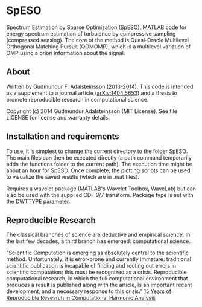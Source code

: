 SpESO
============

Spectrum Estimation by Sparse Optimization (SpESO). MATLAB code for energy spectrum estimation of turbulence by compressive sampling (compressed sensing). The core of the method is Quasi-Oracle Multilevel Orthogonal Matching Pursuit (QOMOMP), which is a multilevel variation of OMP using a priori information about the signal.


About
----------------------

Written by Gudmundur F. Adalsteinsson (2013-2014). This code is intended as a supplement to a journal article ([arXiv:1404.5653](http://arxiv.org/abs/1404.5653)) and a thesis to promote reproducible research in computational science.

Copyright (c) 2014 Gudmundur Adalsteinsson (MIT License). See file LICENSE for license and warranty details.

Installation and requirements
----------------------

To use, it is simplest to change the current directory to the folder SpESO. The main files can then be executed directly (a path command temporarily adds the functions folder to the current path). The execution time might be about an hour for SpESO. Once complete, the plotting scripts can be used to visualize the saved results (which are in .mat files).

Requires a wavelet package (MATLAB's Wavelet Toolbox, WaveLab) but can also be used with the supplied CDF 9/7 transform. Package type is set with the DWTTYPE parameter.


Reproducible Research
----------------------

The classical branches of science are deductive and empirical science. In the last few decades, a third branch has emerged: computational science.

"Scientific Computation is emerging as absolutely central to the scientific method. Unfortunately,
it is error-prone and currently immature: traditional scientific publication is
incapable of finding and rooting out errors in scientific computation; this must be recognized
as a crisis. Reproducible computational research, in which the full computational environment
that produces a result is published along with the article, is an important recent
development, and a necessary response to this crisis." [15 Years of Reproducible Research in
Computational Harmonic Analysis](http://statweb.stanford.edu/~donoho/Reports/2008/15YrsReproResch-20080426.pdf)
